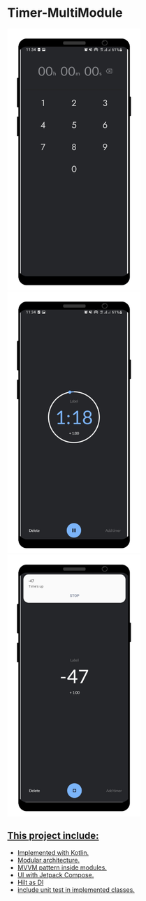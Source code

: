 # Timer-MultiModule

<div align="start">
  <a href="https://github.com/agostinhodossantos">
  <img height="600em" src="https://github.com/Agostinhodossantos/Timer-MultiModule/blob/main/screenshots/timer_1.png"/>
  <img height="600em" src="https://github.com/Agostinhodossantos/Timer-MultiModule/blob/main/screenshots/timer_2.png"/>
  <img height="600em" src="https://github.com/Agostinhodossantos/Timer-MultiModule/blob/main/screenshots/timer_4.png"/>
</div>

## This project include:
- Implemented with Kotlin.
- Modular architecture.
- MVVM pattern inside modules.
- UI with Jetpack Compose.
- Hilt as DI
- include unit test in implemented classes.
